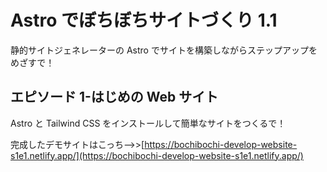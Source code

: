 # Astro でぼちぼちサイトづくり 1.1

静的サイトジェネレーターの Astro でサイトを構築しながらステップアップをめざすで！

## エピソード 1-はじめの Web サイト

Astro と Tailwind CSS をインストールして簡単なサイトをつくるで！

完成したデモサイトはこっち-->>[https://bochibochi-develop-website-s1e1.netlify.app/](https://bochibochi-develop-website-s1e1.netlify.app/)

